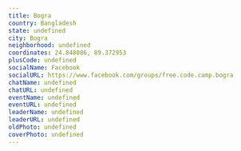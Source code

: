 ```yaml
---
title: Bogra
country: Bangladesh
state: undefined
city: Bogra
neighborhood: undefined
coordinates: 24.848086, 89.372953
plusCode: undefined
socialName: Facebook
socialURL: https://www.facebook.com/groups/free.code.camp.bogra
chatName: undefined
chatURL: undefined
eventName: undefined
eventURL: undefined
leaderName: undefined
leaderURL: undefined
oldPhoto: undefined
coverPhoto: undefined
---
```

